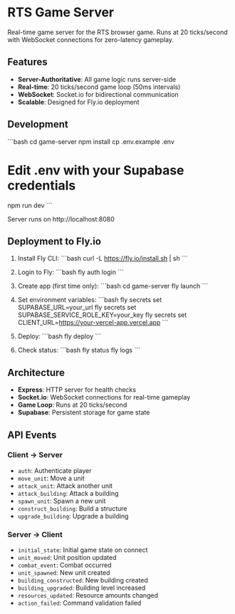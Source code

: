 # RTS Game Server

Real-time game server for the RTS browser game. Runs at 20 ticks/second with WebSocket connections for zero-latency gameplay.

## Features

- **Server-Authoritative**: All game logic runs server-side
- **Real-time**: 20 ticks/second game loop (50ms intervals)
- **WebSocket**: Socket.io for bidirectional communication
- **Scalable**: Designed for Fly.io deployment

## Development

\`\`\`bash
cd game-server
npm install
cp .env.example .env
# Edit .env with your Supabase credentials
npm run dev
\`\`\`

Server runs on http://localhost:8080

## Deployment to Fly.io

1. Install Fly CLI:
\`\`\`bash
curl -L https://fly.io/install.sh | sh
\`\`\`

2. Login to Fly:
\`\`\`bash
fly auth login
\`\`\`

3. Create app (first time only):
\`\`\`bash
cd game-server
fly launch
\`\`\`

4. Set environment variables:
\`\`\`bash
fly secrets set SUPABASE_URL=your_url
fly secrets set SUPABASE_SERVICE_ROLE_KEY=your_key
fly secrets set CLIENT_URL=https://your-vercel-app.vercel.app
\`\`\`

5. Deploy:
\`\`\`bash
fly deploy
\`\`\`

6. Check status:
\`\`\`bash
fly status
fly logs
\`\`\`

## Architecture

- **Express**: HTTP server for health checks
- **Socket.io**: WebSocket connections for real-time gameplay
- **Game Loop**: Runs at 20 ticks/second
- **Supabase**: Persistent storage for game state

## API Events

### Client → Server
- `auth`: Authenticate player
- `move_unit`: Move a unit
- `attack_unit`: Attack another unit
- `attack_building`: Attack a building
- `spawn_unit`: Spawn a new unit
- `construct_building`: Build a structure
- `upgrade_building`: Upgrade a building

### Server → Client
- `initial_state`: Initial game state on connect
- `unit_moved`: Unit position updated
- `combat_event`: Combat occurred
- `unit_spawned`: New unit created
- `building_constructed`: New building created
- `building_upgraded`: Building level increased
- `resources_updated`: Resource amounts changed
- `action_failed`: Command validation failed

